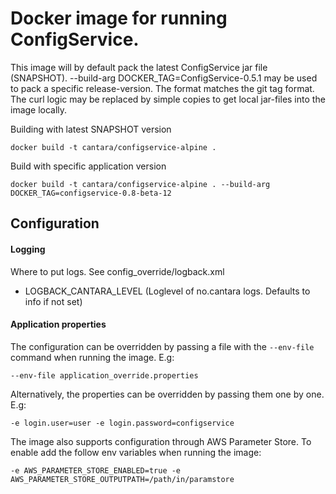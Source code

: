 Docker image for running ConfigService.
=======================================
This image will by default pack the latest ConfigService jar file (SNAPSHOT).
--build-arg DOCKER_TAG=ConfigService-0.5.1 may be used to pack a specific release-version. The format matches the git tag format.
The curl logic may be replaced by simple copies to get local jar-files into the image locally.

Building with latest SNAPSHOT version
```
docker build -t cantara/configservice-alpine .
```

Build with specific application version
```
docker build -t cantara/configservice-alpine . --build-arg DOCKER_TAG=configservice-0.8-beta-12
```

## Configuration

#### Logging
Where to put logs. See config_override/logback.xml
* LOGBACK_CANTARA_LEVEL (Loglevel of no.cantara logs. Defaults to info if not set)

#### Application properties
The configuration can be overridden by passing a file with the `--env-file` command when running the image.
E.g:
```
--env-file application_override.properties
```
Alternatively, the properties can be overridden by passing them one by one.
E.g:
```
-e login.user=user -e login.password=configservice
```

The image also supports configuration through AWS Parameter Store. To enable add the follow env variables when running the image:
```
-e AWS_PARAMETER_STORE_ENABLED=true -e AWS_PARAMETER_STORE_OUTPUTPATH=/path/in/paramstore
```